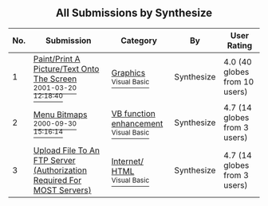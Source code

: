 ﻿<div align="center">

## All Submissions by Synthesize

</div>

No.  | Submission | Category | By   | User Rating
---- | ---------- | -------- | ---- | -----------
1 | [Paint/Print A Picture/Text Onto The Screen<br /><sup>2001-03-20 12:18:40</sup>](https://github.com/Planet-Source-Code/synthesize-paint-print-a-picture-text-onto-the-screen__1-21887) | [Graphics<br /><sup>Visual Basic</sup>](../ByCategory/graphics__1-46.md) | Synthesize | 4.0 (40 globes from 10 users)
2 | [Menu Bitmaps<br /><sup>2000-09-30 15:16:14</sup>](https://github.com/Planet-Source-Code/synthesize-menu-bitmaps__1-12858) | [VB function enhancement<br /><sup>Visual Basic</sup>](../ByCategory/vb-function-enhancement__1-25.md) | Synthesize | 4.7 (14 globes from 3 users)
3 | [Upload File To An FTP Server \(Authorization Required For MOST Servers\)<br />](https://github.com/Planet-Source-Code/synthesize-upload-file-to-an-ftp-server-authorization-required-for-most-servers__1-23454) | [Internet/ HTML<br /><sup>Visual Basic</sup>](../ByCategory/internet-html__1-34.md) | Synthesize | 4.7 (14 globes from 3 users)
